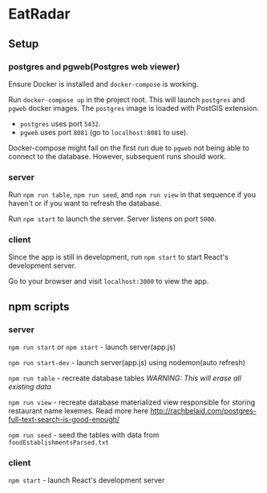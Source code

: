 # EatRadar

## Setup

### postgres and pgweb(Postgres web viewer)

Ensure Docker is installed and `docker-compose` is working.

Run `docker-compose up` in the project root. This will launch `postgres` and `pgweb` docker images. The `postgres` image is loaded with PostGIS extension.
* `postgres` uses port `5432`.
* `pgweb` uses port `8081` (go to `localhost:8081` to use).

Docker-compose might fail on the first run due to `pgweb` not being able to connect to the database. However, subsequent runs should work.

### server

Run `npm run table`, `npm run seed`, and `npm run view` in that sequence if you haven't or if you want to refresh the database.

Run `npm start` to launch the server. Server listens on port `5000`.

### client

Since the app is still in development, run `npm start` to start React's development server.

Go to your browser and visit `localhost:3000` to view the app.


## npm scripts

### server

`npm run start` or `npm start` - launch server(app.js)

`npm run start-dev` - launch server(app.js) using nodemon(auto refresh)

`npm run table` - recreate database tables *WARNING: This will erase all existing data*

`npm run view` - recreate database materialized view responsible for storing restaurant name lexemes. Read more here <http://rachbelaid.com/postgres-full-text-search-is-good-enough/>

`npm run seed` - seed the tables with data from `foodEstablishmentsParsed.txt`

### client

`npm start` - launch React's development server
